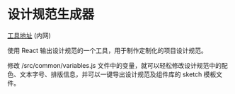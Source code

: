 # 设计规范生成器

[工具地址](http://gitlab.corp.qunar.com/mfe/youth-design) (内网)

使用 React 输出设计规范的一个工具，用于制作定制化的项目设计规范。

修改 /src/common/variables.js 文件中的变量，就可以轻松修改设计规范中的配色、文本字号、排版信息，并可以一键导出设计规范及组件库的 sketch 模板文件。

